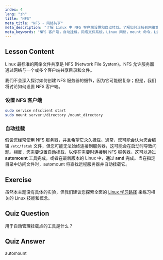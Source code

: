```yaml
---
index: 4
lang: "zh"
title: "NFS"
meta_title: "NFS - 网络共享"
meta_description: "了解 Linux 中 NFS 客户端设置和自动挂载。了解如何连接到网络文件共享并使用自动挂载实现无缝访问。"
meta_keywords: "NFS 客户端，自动挂载，网络文件系统，Linux 网络，mount 命令，Linux 教程，初学者"
---
```


## Lesson Content

Linux 最标准的网络文件共享是 NFS (Network File System)。NFS 允许服务器通过网络与一个或多个客户端共享目录和文件。

我们不会深入探讨如何创建 NFS 服务器的细节，因为它可能很复杂；但是，我们将讨论如何设置 NFS 客户端。

### 设置 NFS 客户端

```bash
sudo service nfsclient start
sudo mount server:/directory /mount_directory
```

### 自动挂载

假设您经常使用 NFS 服务器，并且希望它永久挂载。通常，您可能会认为您会编辑 `/etc/fstab` 文件，但您可能无法始终连接到服务器，这可能会在启动时导致问题。相反，您需要设置自动挂载，以便在需要时连接到 NFS 服务器。这可以通过 **automount** 工具完成，或者在最新版本的 Linux 中，通过 **amd** 完成。当在指定目录中访问文件时，automount 将查找远程服务器并自动挂载它。

## Exercise

虽然本主题没有具体的实验，但我们建议您探索全面的 [Linux 学习路径](https://labex.io/zh/learn/linux) 来练习相关的 Linux 技能和概念。

## Quiz Question

用于自动管理挂载点的工具是什么？

## Quiz Answer

automount
